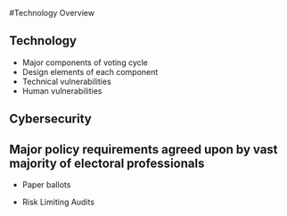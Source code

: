 #Technology Overview

## Technology
- Major components of voting cycle
- Design elements of each component
- Technical vulnerabilities
- Human vulnerabilities


## Cybersecurity

## Major policy requirements agreed upon by vast majority of electoral professionals
- Paper ballots

- Risk Limiting Audits
